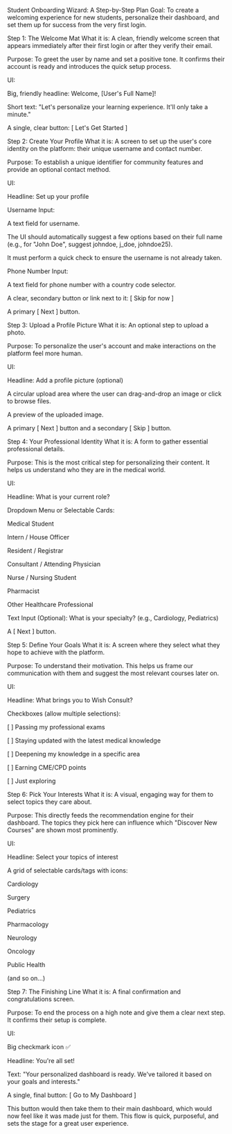 Student Onboarding Wizard: A Step-by-Step Plan
Goal: To create a welcoming experience for new students, personalize their dashboard, and set them up for success from the very first login.

Step 1: The Welcome Mat
What it is: A clean, friendly welcome screen that appears immediately after their first login or after they verify their email.

Purpose: To greet the user by name and set a positive tone. It confirms their account is ready and introduces the quick setup process.

UI:

Big, friendly headline: Welcome, [User's Full Name]!

Short text: "Let's personalize your learning experience. It'll only take a minute."

A single, clear button: [ Let's Get Started ]

Step 2: Create Your Profile
What it is: A screen to set up the user's core identity on the platform: their unique username and contact number.

Purpose: To establish a unique identifier for community features and provide an optional contact method.

UI:

Headline: Set up your profile

Username Input:

A text field for username.

The UI should automatically suggest a few options based on their full name (e.g., for "John Doe", suggest johndoe, j_doe, johndoe25).

It must perform a quick check to ensure the username is not already taken.

Phone Number Input:

A text field for phone number with a country code selector.

A clear, secondary button or link next to it: [ Skip for now ]

A primary [ Next ] button.

Step 3: Upload a Profile Picture
What it is: An optional step to upload a photo.

Purpose: To personalize the user's account and make interactions on the platform feel more human.

UI:

Headline: Add a profile picture (optional)

A circular upload area where the user can drag-and-drop an image or click to browse files.

A preview of the uploaded image.

A primary [ Next ] button and a secondary [ Skip ] button.

Step 4: Your Professional Identity
What it is: A form to gather essential professional details.

Purpose: This is the most critical step for personalizing their content. It helps us understand who they are in the medical world.

UI:

Headline: What is your current role?

Dropdown Menu or Selectable Cards:

Medical Student

Intern / House Officer

Resident / Registrar

Consultant / Attending Physician

Nurse / Nursing Student

Pharmacist

Other Healthcare Professional

Text Input (Optional): What is your specialty? (e.g., Cardiology, Pediatrics)

A [ Next ] button.

Step 5: Define Your Goals
What it is: A screen where they select what they hope to achieve with the platform.

Purpose: To understand their motivation. This helps us frame our communication with them and suggest the most relevant courses later on.

UI:

Headline: What brings you to Wish Consult?

Checkboxes (allow multiple selections):

[ ] Passing my professional exams

[ ] Staying updated with the latest medical knowledge

[ ] Deepening my knowledge in a specific area

[ ] Earning CME/CPD points

[ ] Just exploring

Step 6: Pick Your Interests
What it is: A visual, engaging way for them to select topics they care about.

Purpose: This directly feeds the recommendation engine for their dashboard. The topics they pick here can influence which "Discover New Courses" are shown most prominently.

UI:

Headline: Select your topics of interest

A grid of selectable cards/tags with icons:

Cardiology

Surgery

Pediatrics

Pharmacology

Neurology

Oncology

Public Health

(and so on...)

Step 7: The Finishing Line
What it is: A final confirmation and congratulations screen.

Purpose: To end the process on a high note and give them a clear next step. It confirms their setup is complete.

UI:

Big checkmark icon ✅

Headline: You're all set!

Text: "Your personalized dashboard is ready. We've tailored it based on your goals and interests."

A single, final button: [ Go to My Dashboard ]

This button would then take them to their main dashboard, which would now feel like it was made just for them. This flow is quick, purposeful, and sets the stage for a great user experience.